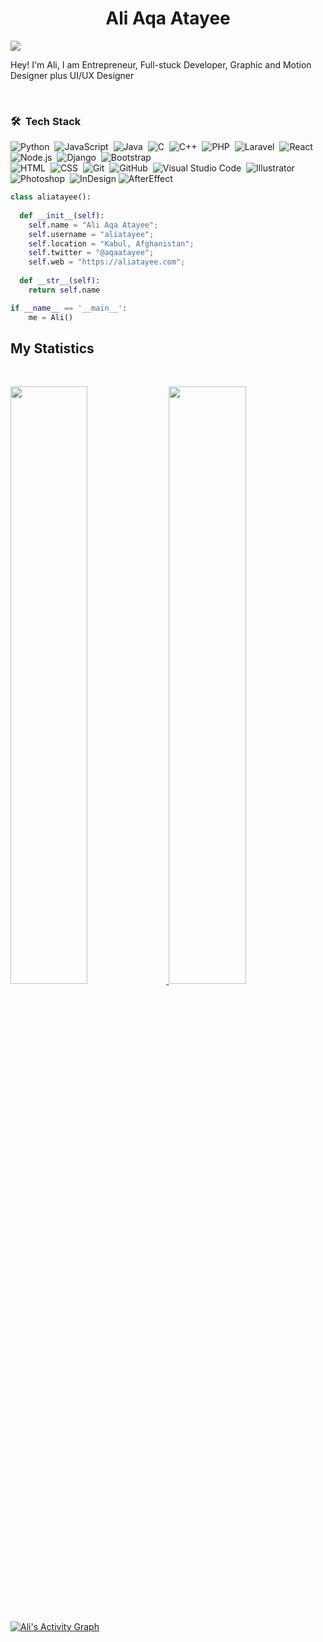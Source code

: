 <h1 align="center">
  <b>Ali Aqa Atayee</b>
</h1>
<a href="https://www.youtube.com/watch?v=dQw4w9WgXcQ"><img src="https://user-images.githubusercontent.com/73097560/115834477-dbab4500-a447-11eb-908a-139a6edaec5c.gif"></a>

Hey! I'm Ali, 
I am Entrepreneur, Full-stuck Developer, Graphic and Motion Designer plus UI/UX Designer 

<br>

### 🛠 &nbsp;Tech Stack

![Python](https://img.shields.io/badge/-Python-05122A?style=flat&logo=python)&nbsp;
![JavaScript](https://img.shields.io/badge/-JavaScript-05122A?style=flat&logo=javascript)&nbsp;
![Java](https://img.shields.io/badge/-Java-05122A?style=flat&logo=Java&logoColor=FFA518)&nbsp;
![C](https://img.shields.io/badge/-C-05122A?style=flat&logo=C&logoColor=A8B9CC)&nbsp;
![C++](https://img.shields.io/badge/-C++-05122A?style=flat&logo=C%2B%2B&logoColor=00599C)&nbsp;
![PHP](https://img.shields.io/badge/-php-05122A?style=flat&logo=php)&nbsp;
![Laravel](https://img.shields.io/badge/-laravel-05122A?style=flat&logo=laravel)&nbsp;
![React](https://img.shields.io/badge/-React-05122A?style=flat&logo=react)&nbsp;
![Node.js](https://img.shields.io/badge/-Node.js-05122A?style=flat&logo=node.js)&nbsp;
![Django](https://img.shields.io/badge/-Django-05122A?style=flat&logo=django&logoColor=092E20)&nbsp;
![Bootstrap](https://img.shields.io/badge/-Bootstrap-05122A?style=flat&logo=bootstrap&logoColor=563D7C)\
![HTML](https://img.shields.io/badge/-HTML-05122A?style=flat&logo=HTML5)&nbsp;
![CSS](https://img.shields.io/badge/-CSS-05122A?style=flat&logo=CSS3&logoColor=1572B6)&nbsp;
![Git](https://img.shields.io/badge/-Git-05122A?style=flat&logo=git)&nbsp;
![GitHub](https://img.shields.io/badge/-GitHub-05122A?style=flat&logo=github)&nbsp;
![Visual Studio Code](https://img.shields.io/badge/-Visual%20Studio%20Code-05122A?style=flat&logo=visual-studio-code&logoColor=007ACC)&nbsp;
![Illustrator](https://img.shields.io/badge/-Illustrator-05122A?style=flat&logo=adobe-illustrator)&nbsp;
![Photoshop](https://img.shields.io/badge/-Photoshop-05122A?style=flat&logo=adobe-photoshop)&nbsp;
![InDesign](https://img.shields.io/badge/-InDesign-05122A?style=flat&logo=adobe-indesign)
![AfterEffect](https://img.shields.io/badge/-AfterEffect-05122A?style=flat&logo=adobe-aftereffect)
```python
class aliatayee():
    
  def __init__(self):
    self.name = "Ali Aqa Atayee";
    self.username = "aliatayee";
    self.location = "Kabul, Afghanistan";
    self.twitter = "@aqaatayee";
    self.web = "https://aliatayee.com";
  
  def __str__(self):
    return self.name

if __name__ == '__main__':
    me = Ali()
```
<!-- 
<div align="center">
  <a href="https://open.spotify.com/user/6s6pbtefezpookh8gwnkko15v">
    <img src="https://readme-spotify-tingz.vercel.app/api/now-playing">
  </a>
</div>
 -->
<!--
<div align="center">
  <a href="https://open.spotify.com/user/6s6pbtefezpookh8gwnkko15v">
    <img src="https://spotify-readme-theta-virid.vercel.app/api?scan=true&theme=dark" width="240px">
  </a>
</div>
-->

## My Statistics

<br/>
<p align="left">
  <a href="https://github.com/aliatayee/">
  <img width="49.5%" src="https://github-readme-stats.vercel.app/api?username=aliatayee&show_icons=true&theme=gruvbox&hide_border=true" />
    <img width="49.5%" src="https://github-readme-streak-stats.herokuapp.com/?user=aliatayee&theme=gruvbox&hide_border=true" />
  </a>
</p>
<br>

[![Ali's Activity Graph](https://activity-graph.herokuapp.com/graph?username=aliatayee&custom_title=Ali's%20Contribution%20Graph&theme=gruvbox&bg_color=282828&hide_border=true&line=d1a01f&point=c58545)](https://github.com/aliatayee/)


